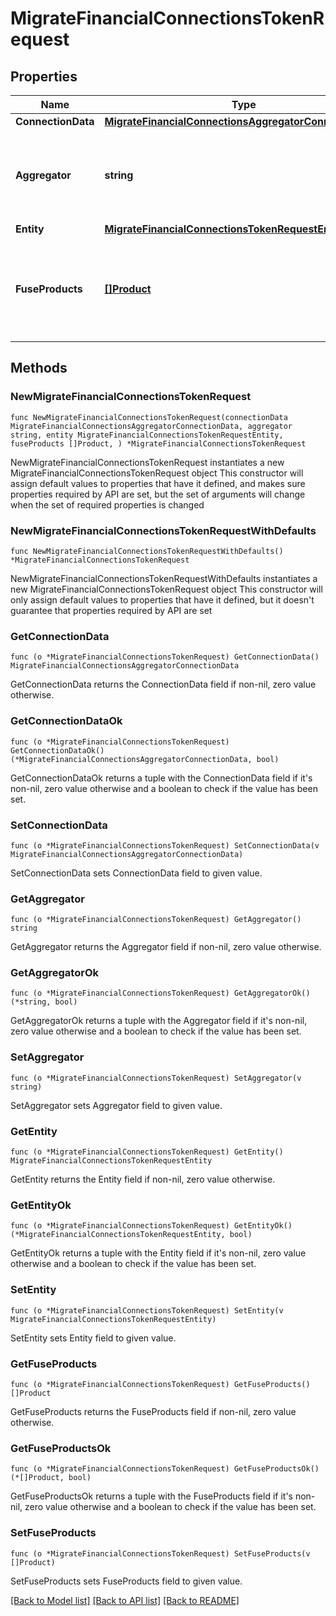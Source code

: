 # MigrateFinancialConnectionsTokenRequest

## Properties

Name | Type | Description | Notes
------------ | ------------- | ------------- | -------------
**ConnectionData** | [**MigrateFinancialConnectionsAggregatorConnectionData**](MigrateFinancialConnectionsAggregatorConnectionData.md) |  | 
**Aggregator** | **string** | The aggregator being migrated (either &#39;plaid&#39;, &#39;mx&#39; or &#39;teller). | 
**Entity** | [**MigrateFinancialConnectionsTokenRequestEntity**](MigrateFinancialConnectionsTokenRequestEntity.md) |  | 
**FuseProducts** | [**[]Product**](Product.md) | A list of Fuse products that the migrated connection will have access to. | 

## Methods

### NewMigrateFinancialConnectionsTokenRequest

`func NewMigrateFinancialConnectionsTokenRequest(connectionData MigrateFinancialConnectionsAggregatorConnectionData, aggregator string, entity MigrateFinancialConnectionsTokenRequestEntity, fuseProducts []Product, ) *MigrateFinancialConnectionsTokenRequest`

NewMigrateFinancialConnectionsTokenRequest instantiates a new MigrateFinancialConnectionsTokenRequest object
This constructor will assign default values to properties that have it defined,
and makes sure properties required by API are set, but the set of arguments
will change when the set of required properties is changed

### NewMigrateFinancialConnectionsTokenRequestWithDefaults

`func NewMigrateFinancialConnectionsTokenRequestWithDefaults() *MigrateFinancialConnectionsTokenRequest`

NewMigrateFinancialConnectionsTokenRequestWithDefaults instantiates a new MigrateFinancialConnectionsTokenRequest object
This constructor will only assign default values to properties that have it defined,
but it doesn't guarantee that properties required by API are set

### GetConnectionData

`func (o *MigrateFinancialConnectionsTokenRequest) GetConnectionData() MigrateFinancialConnectionsAggregatorConnectionData`

GetConnectionData returns the ConnectionData field if non-nil, zero value otherwise.

### GetConnectionDataOk

`func (o *MigrateFinancialConnectionsTokenRequest) GetConnectionDataOk() (*MigrateFinancialConnectionsAggregatorConnectionData, bool)`

GetConnectionDataOk returns a tuple with the ConnectionData field if it's non-nil, zero value otherwise
and a boolean to check if the value has been set.

### SetConnectionData

`func (o *MigrateFinancialConnectionsTokenRequest) SetConnectionData(v MigrateFinancialConnectionsAggregatorConnectionData)`

SetConnectionData sets ConnectionData field to given value.


### GetAggregator

`func (o *MigrateFinancialConnectionsTokenRequest) GetAggregator() string`

GetAggregator returns the Aggregator field if non-nil, zero value otherwise.

### GetAggregatorOk

`func (o *MigrateFinancialConnectionsTokenRequest) GetAggregatorOk() (*string, bool)`

GetAggregatorOk returns a tuple with the Aggregator field if it's non-nil, zero value otherwise
and a boolean to check if the value has been set.

### SetAggregator

`func (o *MigrateFinancialConnectionsTokenRequest) SetAggregator(v string)`

SetAggregator sets Aggregator field to given value.


### GetEntity

`func (o *MigrateFinancialConnectionsTokenRequest) GetEntity() MigrateFinancialConnectionsTokenRequestEntity`

GetEntity returns the Entity field if non-nil, zero value otherwise.

### GetEntityOk

`func (o *MigrateFinancialConnectionsTokenRequest) GetEntityOk() (*MigrateFinancialConnectionsTokenRequestEntity, bool)`

GetEntityOk returns a tuple with the Entity field if it's non-nil, zero value otherwise
and a boolean to check if the value has been set.

### SetEntity

`func (o *MigrateFinancialConnectionsTokenRequest) SetEntity(v MigrateFinancialConnectionsTokenRequestEntity)`

SetEntity sets Entity field to given value.


### GetFuseProducts

`func (o *MigrateFinancialConnectionsTokenRequest) GetFuseProducts() []Product`

GetFuseProducts returns the FuseProducts field if non-nil, zero value otherwise.

### GetFuseProductsOk

`func (o *MigrateFinancialConnectionsTokenRequest) GetFuseProductsOk() (*[]Product, bool)`

GetFuseProductsOk returns a tuple with the FuseProducts field if it's non-nil, zero value otherwise
and a boolean to check if the value has been set.

### SetFuseProducts

`func (o *MigrateFinancialConnectionsTokenRequest) SetFuseProducts(v []Product)`

SetFuseProducts sets FuseProducts field to given value.



[[Back to Model list]](../README.md#documentation-for-models) [[Back to API list]](../README.md#documentation-for-api-endpoints) [[Back to README]](../README.md)



